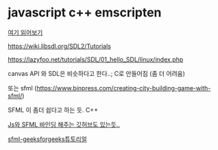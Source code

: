 # javascript c++ emscripten
[여기 읽어보기](https://web.dev/drawing-to-canvas-in-emscripten/)

https://wiki.libsdl.org/SDL2/Tutorials

https://lazyfoo.net/tutorials/SDL/01_hello_SDL/linux/index.php

canvas API 와 SDL은 비슷하다고 한다..;  C로 만들어짐 (좀 더 어려움)


또는 sfml (https://www.binpress.com/creating-city-building-game-with-sfml/) 

SFML 이 좀더 쉽다고 하는 듯. C++

[Js와 SFML 바인딩 해주는 깃허브도 있는듯..](https://github.com/XadillaX/sfml.js)


[sfml-geeksforgeeks튜토리얼](https://www.geeksforgeeks.org/sfml-graphics-library-quick-tutorial/)

